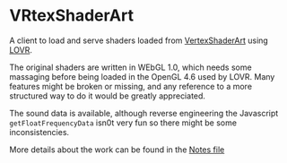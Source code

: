# VRtexShaderArt

A client to load and serve shaders loaded from  [VertexShaderArt](vertexshaderart.com) using [LOVR](lovr.org).

The original shaders are written in WEbGL 1.0, which needs some massaging before being loaded in the OpenGL 4.6 used by LOVR. 
Many features might be broken or missing, and any reference to a more structured way to do it would be greatly appreciated.

The sound data is available, although reverse engineering the Javascript `getFloatFrequencyData` isn0t very fun so there might be some inconsistencies.

More details about the work can be found in the [Notes file](./Notes.md)